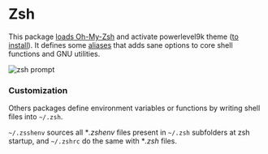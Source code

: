 # Zsh

This package [loads Oh-My-Zsh](https://github.com/Kraymer/F-dotfiles/blob/master/zsh/.oh_my.zsh) and activate powerlevel9k theme ([to install](https://github.com/bhilburn/powerlevel9k)).
It defines some [aliases](https://github.com/Kraymer/F-dotfiles/blob/master/zsh/.zsh/aliases.zsh) that adds sane options to core shell functions and GNU utilities.

![zsh prompt](https://raw.githubusercontent.com/Kraymer/bulkdata/master/F-dotfiles/zshprompt.png)

### Customization

Others packages define environment variables or functions by writing shell files into `~/.zsh`.

`~/.zsshenv` sources all **.zshenv* files present in `~/.zsh` subfolders at zsh startup, and `~/.zshrc` do the same with **.zsh* files.

